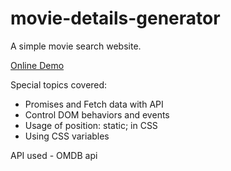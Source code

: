 # movie-details-generator

A simple movie search website.

<a href="https://avanisaxena9.github.io/movie-details-generator/" target="_blank" >Online Demo</a>

Special topics covered:

- Promises and Fetch data with API
- Control DOM behaviors and events  
- Usage of position: static; in CSS  
- Using CSS variables  

API used - OMDB api 
